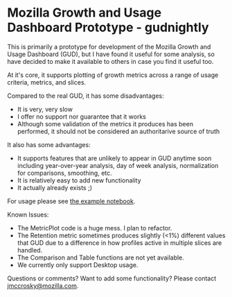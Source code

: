 # Mozilla Growth and Usage Dashboard Prototype - gudnightly

This is primarily a prototype for development of the Mozilla Growth and Usage Dashboard (GUD), but I have found it useful for some analysis, so have decided to make it available to others in case you find it useful too.

At it's core, it supports plotting of growth metrics across a range of usage criteria, metrics, and slices.

Compared to the real GUD, it has some disadvantages:

 - It is very, very slow
 - I offer no support nor guarantee that it works
 - Although some validation of the metrics it produces has been performed, it should not be considered an authoritarive source of truth

It also has some advantages:

 - It supports features that are unlikely to appear in GUD anytime soon including year-over-year analysis, day of week analysis, normalization for comparisons, smoothing, etc.
 - It is relatively easy to add new functionality
 - It actually already exists ;)

For usage please see [the example notebook](https://dbc-caf9527b-e073.cloud.databricks.com/#notebook/117123/).

Known Issues:

 - The MetricPlot code is a huge mess.  I plan to refactor.
 - The Retention metric sometimes produces slightly (<1%) different values that GUD due to a difference in how profiles active in multiple slices are handled.
 - The Comparison and Table functions are not yet available.
 - We currently only support Desktop usage.

Questions or comments?  Want to add some functionality?  Please contact jmccrosky@mozilla.com.
